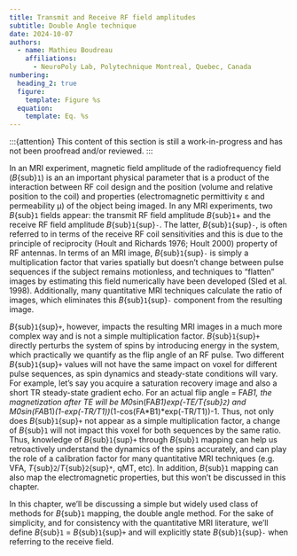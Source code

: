 ```yaml
---
title: Transmit and Receive RF field amplitudes
subtitle: Double Angle technique
date: 2024-10-07
authors:
  - name: Mathieu Boudreau
    affiliations:
      - NeuroPoly Lab, Polytechnique Montreal, Quebec, Canada
numbering:
  heading_2: true
  figure:
    template: Figure %s
  equation:
    template: Eq. %s
---
```


:::{attention}
This content of this section is still a work-in-progress and has not been proofread and/or reviewed.
:::

In an MRI experiment, magnetic field amplitude of the radiofrequency field (_B_{sub}`1`) is an an important physical parameter that is a product of the interaction between RF coil design and the position (volume and relative position to the coil) and properties (electromagnetic permittivity ε and permeability μ) of the object being imaged. In any MRI experiments, two _B_{sub}`1` fields appear: the transmit RF field amplitude _B_{sub}`1`+ and the receive RF field amplitude _B_{sub}`1`{sup}`-`. The latter, _B_{sub}`1`{sup}`-`, is often referred to in terms of the receive RF coil sensitivities and this is due to the principle of reciprocity (Hoult and Richards 1976; Hoult 2000) property of RF antennas. In terms of an MRI image, _B_{sub}`1`{sup}`-` is simply a multiplication factor that varies spatially but doesn’t change between pulse sequences if the subject remains motionless, and techniques to “flatten” images by estimating this field numerically have been developed (Sled et al. 1998). Additionally, many quantitative MRI techniques calculate the ratio of images, which eliminates this _B_{sub}`1`{sup}`-` component from the resulting image.

_B_{sub}`1`{sup}`+`, however, impacts the resulting MRI images in a much more complex way and is not a simple multiplication factor. _B_{sub}`1`{sup}`+` directly perturbs the system of spins by introducing energy in the system, which practically we quantify as the flip angle of an RF pulse. Two different _B_{sub}`1`{sup}`+` values will not have the same impact on voxel for different pulse sequences, as spin dynamics and steady-state conditions will vary. For example, let’s say you acquire a saturation recovery image and also a short TR steady-state gradient echo. For an actual flip angle  = FA*B1, the magnetization after TE will be M0*sin(FA*B1)*exp(-TE/_T_{sub}`2`) and M0*sin(FA*B1)*(1-exp(-TR/T1))*(1-cos(FA*B1)*exp(-TR/T1))-1. Thus, not only does _B_{sub}`1`{sup}`+` not appear as a simple multiplication factor, a change of _B_{sub}`1` will not impact this voxel for both sequences by the same ratio. Thus, knowledge of _B_{sub}`1`{sup}`+` through _B_{sub}`1` mapping can help us retroactively understand the dynamics of the spins accurately, and can play the role of a calibration factor for many quantitative MRI techniques (e.g. VFA, _T_{sub}`2`/_T_{sub}`2`{sup}`*`, qMT, etc). In addition, _B_{sub}`1` mapping can also map the electromagnetic properties, but this won’t be discussed in this chapter.

In this chapter, we’ll be discussing a simple but widely used class of methods for _B_{sub}`1` mapping, the double angle method. For the sake of simplicity, and for consistency with the quantitative MRI literature, we’ll define _B_{sub}`1` = _B_{sub}`1`{sup}`+` and will explicitly state _B_{sub}`1`{sup}`-` when referring to the receive field.
